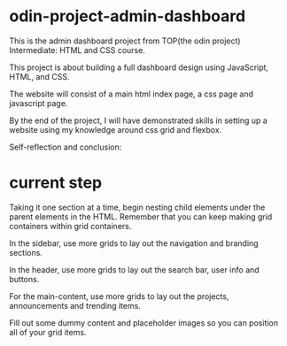 # odin-project-admin-dashboard
This is the admin dashboard project from TOP(the odin project) Intermediate: HTML and CSS course.

This project is about building a full dashboard design using JavaScript, HTML, and CSS.

The website will consist of a main html index page, a css page and javascript page.

By the end of the project, I will have demonstrated skills in setting up a website using my knowledge around css grid and flexbox.

Self-reflection and conclusion: 

# current step
Taking it one section at a time, begin nesting child elements under the parent elements in the HTML. Remember that you can keep making grid containers within grid containers.

In the sidebar, use more grids to lay out the navigation and branding sections.

In the header, use more grids to lay out the search bar, user info and buttons.

For the main-content, use more grids to lay out the projects, announcements and trending items.

Fill out some dummy content and placeholder images so you can position all of your grid items.